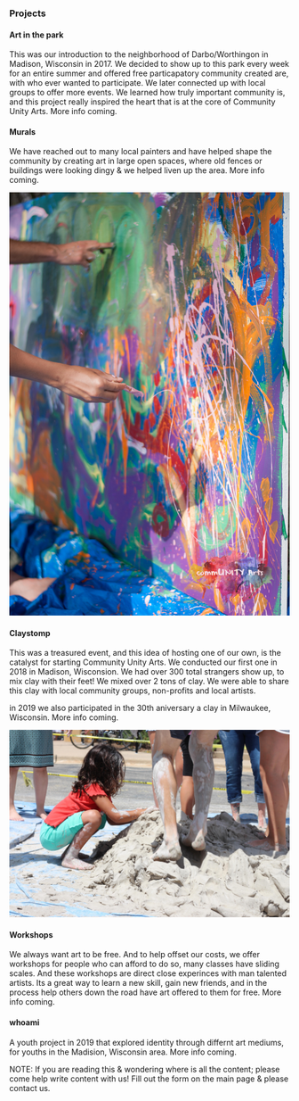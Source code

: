 ### Projects

#### Art in the park

This was our introduction to the neighborhood of Darbo/Worthingon in Madison, Wisconsin in 2017. We decided to show up to this park every week for an entire summer and offered free particapatory community created are, with who ever wanted to participate. We later connected up with local groups to offer more events. We learned how truly important community is, and this project really inspired the heart that is at the core of Community Unity Arts. More info coming.

#### Murals
We have reached out to many local painters and have helped shape the community by creating art in large open spaces, where old fences or buildings were looking dingy & we helped liven up the area. More info coming.

![mural01](../../var/media/mural02.jpg?raw=true "mural")

#### Claystomp
This was a treasured event, and this idea of hosting one of our own, is the catalyst for starting Community Unity Arts. We conducted our first one in 2018 in Madison, Wisconsion. We had over 300 total strangers show up, to mix clay with their feet! We mixed over 2 tons of clay. We were able to share this clay with local community groups, non-profits and local artists.

in 2019 we also participated in the 30th aniversary a clay in Milwaukee, Wisconsin. More info coming.

![claystommp](../../var/media/feet01.jpg?raw=true "claystomp")

#### Workshops

We always want art to be free. And to help offset our costs, we offer workshops for people who can afford to do so, many classes have sliding scales. And these workshops are direct close experinces with man talented artists. Its a great way to learn a new skill, gain new friends, and in the process help others down the road have art offered to them for free. More info coming.

#### whoami
A youth project in 2019 that explored identity through differnt art mediums, for youths in the Madision, Wisconsin area. More info coming.

NOTE: If you are reading this & wondering where is all the content; please come help write content with us! Fill out the form on the main page & please contact us. 
